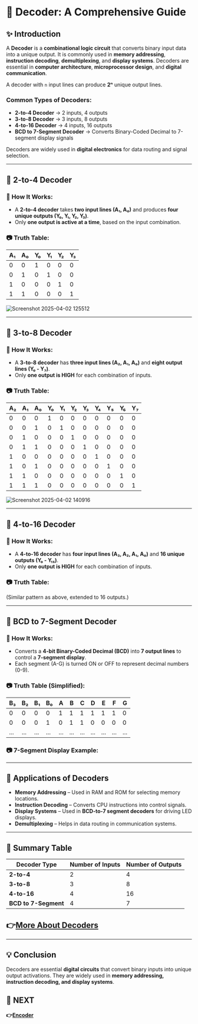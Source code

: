 # 📘 **Decoder: A Comprehensive Guide**

## ✨ **Introduction**
A **Decoder** is a **combinational logic circuit** that converts binary input data into a unique output. It is commonly used in **memory addressing**, **instruction decoding**, **demultiplexing**, and **display systems**. Decoders are essential in **computer architecture**, **microprocessor design**, and **digital communication**.

A decoder with `n` input lines can produce **2ⁿ** unique output lines.

### **Common Types of Decoders**:
- **2-to-4 Decoder** → 2 inputs, 4 outputs
- **3-to-8 Decoder** → 3 inputs, 8 outputs
- **4-to-16 Decoder** → 4 inputs, 16 outputs
- **BCD to 7-Segment Decoder** → Converts Binary-Coded Decimal to 7-segment display signals

Decoders are widely used in **digital electronics** for data routing and signal selection.

---

## 📌 **2-to-4 Decoder**

### 🔹 **How It Works:**
- A **2-to-4 decoder** takes **two input lines (A₁, A₀)** and produces **four unique outputs (Y₀, Y₁, Y₂, Y₃)**.
- Only **one output is active at a time**, based on the input combination.

### 📷 **Truth Table**:

| A₁ | A₀ | Y₀ | Y₁ | Y₂ | Y₃ |
|----|----|----|----|----|----|
|  0 |  0 |  1 |  0 |  0 |  0 |
|  0 |  1 |  0 |  1 |  0 |  0 |
|  1 |  0 |  0 |  0 |  1 |  0 |
|  1 |  1 |  0 |  0 |  0 |  1 |

![Screenshot 2025-04-02 125512](https://github.com/user-attachments/assets/c24c2299-6b5f-4cf5-ba5d-824f09d1eaae)

---

## 📌 **3-to-8 Decoder**

### 🔹 **How It Works:**
- A **3-to-8 decoder** has **three input lines (A₂, A₁, A₀)** and **eight output lines (Y₀ - Y₇)**.
- Only **one output is HIGH** for each combination of inputs.

### 📷 **Truth Table**:

| A₂ | A₁ | A₀ | Y₀ | Y₁ | Y₂ | Y₃ | Y₄ | Y₅ | Y₆ | Y₇ |
|----|----|----|----|----|----|----|----|----|----|----|
| 0  | 0  | 0  |  1 |  0 |  0 |  0 |  0 |  0 |  0 |  0 |
| 0  | 0  | 1  |  0 |  1 |  0 |  0 |  0 |  0 |  0 |  0 |
| 0  | 1  | 0  |  0 |  0 |  1 |  0 |  0 |  0 |  0 |  0 |
| 0  | 1  | 1  |  0 |  0 |  0 |  1 |  0 |  0 |  0 |  0 |
| 1  | 0  | 0  |  0 |  0 |  0 |  0 |  1 |  0 |  0 |  0 |
| 1  | 0  | 1  |  0 |  0 |  0 |  0 |  0 |  1 |  0 |  0 |
| 1  | 1  | 0  |  0 |  0 |  0 |  0 |  0 |  0 |  1 |  0 |
| 1  | 1  | 1  |  0 |  0 |  0 |  0 |  0 |  0 |  0 |  1 |

![Screenshot 2025-04-02 140916](https://github.com/user-attachments/assets/7cf415ff-7d80-4b92-985b-463e03ab8235)

---

## 📌 **4-to-16 Decoder**

### 🔹 **How It Works:**
- A **4-to-16 decoder** has **four input lines (A₃, A₂, A₁, A₀)** and **16 unique outputs (Y₀ - Y₁₅)**.
- Only **one output is HIGH** for each combination of inputs.

### 📷 **Truth Table**:
(Similar pattern as above, extended to 16 outputs.)

---

## 📌 **BCD to 7-Segment Decoder**

### 🔹 **How It Works:**
- Converts a **4-bit Binary-Coded Decimal (BCD)** into **7 output lines** to control a **7-segment display**.
- Each segment (A-G) is turned ON or OFF to represent decimal numbers (0-9).

### 📷 **Truth Table (Simplified)**:

| B₃ | B₂ | B₁ | B₀ | A | B | C | D | E | F | G |
|----|----|----|----|---|---|---|---|---|---|---|
| 0  | 0  | 0  | 0  | 1 | 1 | 1 | 1 | 1 | 1 | 0 |
| 0  | 0  | 0  | 1  | 0 | 1 | 1 | 0 | 0 | 0 | 0 |
| ... | ... | ... | ... | ... | ... | ... | ... | ... | ... | ... |

### 📷 **7-Segment Display Example:**


---

## 📌 **Applications of Decoders**
- **Memory Addressing** – Used in RAM and ROM for selecting memory locations.
- **Instruction Decoding** – Converts CPU instructions into control signals.
- **Display Systems** – Used in **BCD-to-7 segment decoders** for driving LED displays.
- **Demultiplexing** – Helps in data routing in communication systems.

---

## 📌 **Summary Table**

| Decoder Type          | Number of Inputs | Number of Outputs |
|----------------------|----------------|-----------------|
| **2-to-4**          | 2              | 4               |
| **3-to-8**          | 3              | 8               |
| **4-to-16**         | 4              | 16              |
| **BCD to 7-Segment** | 4              | 7               |

**👉[More About Decoders ](https://www.electronics-tutorials.ws/combination/comb_5.html)**
---
---
## 💡 **Conclusion**
Decoders are essential **digital circuits** that convert binary inputs into unique output activations. They are widely used in **memory addressing, instruction decoding, and display systems**.


## 🔹 NEXT  
**👉[Encoder](../Encoder)**
